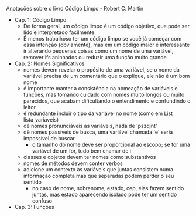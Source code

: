 Anotações sobre o livro Código Limpo - Robert C. Martin

- Cap. 1: Código Limpo
    - De forma geral, um código limpo é um código objetivo, que pode ser lido e interpretado facilmente
    - É menos trabalhoso ter um código limpo se você já começar com essa intenção (obviamente), mas em um código maior é interessante ir alterando pequenas coisas como um nome de uma variável, remover ifs aninhados ou reduzir uma função muito grande
- Cap. 2: Nomes Significativos
    - nomes devem revelar o propósito de uma variável, se o nome da variável precisa de um comentário que o explique, ele não é um bom nome
    - é importante manter a consistência na nomeação de variáveis e funções, mas tomando cuidado com nomes muito longos ou muito parecidos, que acabam dificultando o entendimento e confundindo o leitor
    - é redundante incluir o tipo da variável no nome (como em List lista_variaveis)
    - dê nomes pronunciáveis as variáveis, nada de 'pszqint'
    - dê nomes passíveis de busca, uma variável chamada 'e' seria impossível de buscar
        - o tamanho do nome deve ser proporcional ao escopo; se for uma variável de um for, tudo bem chamar de i
    - classes e objetos devem ter nomes como substantivos
    - nomes de métodos devem conter verbos
    - adicione um contexto às variáveis que juntas consistem numa informação completa mas que separadas podem perder o seu sentido
        - no caso de nome, sobrenome, estado, cep, elas fazem sentido juntas, mas estado aparecendo isolado pode ter um sentido confuso
- Cap. 3: Funções